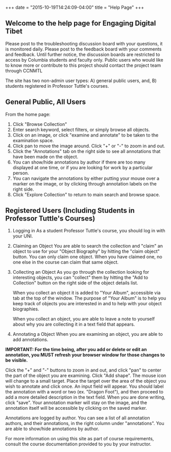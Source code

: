 +++
date = "2015-10-19T14:24:09-04:00"
title = "Help Page"
+++

## Welcome to the help page for Engaging Digital Tibet

Please post to the troubleshooting discussion board with your questions, it is monitored daily. Please post to the feedback board with your comments and feedback. Until further notice, the discussion boards are restricted to access by Columbia students and faculty only. Public users who would like to know more or contribute to this project should contact the project team through CCNMTL

The site has two non-admin user types: A) general public users, and, B) students registered in Professor Tuttle's courses.

## General Public, All Users

From the home page:

1. Click "Browse Collection"
2. Enter search keyword, select filters, or simply browse all objects.
3. Click on an image, or click "examine and annotate" to be taken to the examination space.
4. Click pan to move the image around. Click "+" or "-" to zoom in and out.
5. Click the "Annotations" tab on the right side to see all annotations that have been made on the object.
6. You can show/hide annotations by author if there are too many displayed at one time, or if you are looking for work by a particular person.
7. You can navigate the annotations by either putting your mouse over a marker on the image, or by clicking through annotation labels on the right side.
8. Click "Explore Collection" to return to main search and browse space.

## Registered Users (Including Students in Professor Tuttle's Courses)

1. Logging in
   As a student Professor Tuttle's course, you should log in with your UNI.

2. Claiming an Object
   You are able to search the collection and "claim" an object to use for your "Object Biography" by hitting the "claim object" button. You can only claim one object. When you have claimed one, no one else in the course can claim that same object.

3. Collecting an Object
   As you go through the collection looking for interesting objects, you can "collect" them by hitting the "Add to Collection" button on the right side of the object details list.

    When you collect an object it is added to "Your Album", accessible via tab at the top of the window. The purpose of "Your Album" is to help you keep track of objects you are interested in and to help with your object biographies.

    When you collect an object, you are able to leave a note to yourself about why you are collecting it in a text field that appears.

4. Annotating a Object
   When you are examining an object, you are able to add annotations.

**IMPORTANT: For the time being, after you add or delete or edit an annotation, you MUST refresh your browser window for those changes to be visible.**

Click the "+" and "-" buttons to zoom in and out, and click "pan" to center the part of the object you are examining. Click "Add shape". The mouse icon will change to a small target. Place the target over the area of the object you wish to annotate and click once. An input field will appear. You should label the annotation with a word or two (ex. "Dragon Foot"), and then proceed to add a more detailed description in the text field. When you are done writing, click "save". Your annotation marker will stay on the image, and the annotation itself will be accessible by clicking on the saved marker.

Annotations are logged by author. You can see a list of all annotation authors, and their annotations, in the right column under "annotations". You are able to show/hide annotations by author.

For more information on using this site as part of course requirements, consult the course documentation provided to you by your instructor.
